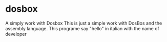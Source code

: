 # dosbox
A simply work with Dosbox
This is just a simple work with DosBos and the assembly language.
This programe say "hello" in italian with the name of developer
